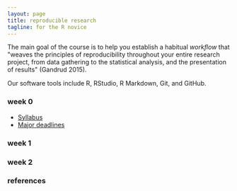 ```yaml
---
layout: page
title: reproducible research
tagline: for the R novice
---
```


The main goal of the course is to help you establish a habitual  *workflow* that "weaves the principles of reproducibility throughout your entire research project, from data gathering to the statistical analysis, and the presentation of results" (Gandrud 2015). 

Our software tools include R, RStudio, R Markdown, Git, and GitHub. 


### week 0 

- [Syllabus](pages/cm001_syllabus.html) 
- [Major deadlines](pages/cm002_deadlines.html)


### week 1


### week 2 

### references

